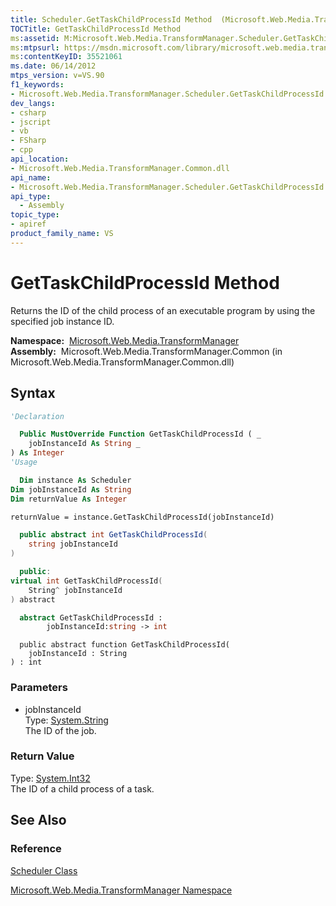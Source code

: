 ```yaml
---
title: Scheduler.GetTaskChildProcessId Method  (Microsoft.Web.Media.TransformManager)
TOCTitle: GetTaskChildProcessId Method
ms:assetid: M:Microsoft.Web.Media.TransformManager.Scheduler.GetTaskChildProcessId(System.String)
ms:mtpsurl: https://msdn.microsoft.com/library/microsoft.web.media.transformmanager.scheduler.gettaskchildprocessid(v=VS.90)
ms:contentKeyID: 35521061
ms.date: 06/14/2012
mtps_version: v=VS.90
f1_keywords:
- Microsoft.Web.Media.TransformManager.Scheduler.GetTaskChildProcessId
dev_langs:
- csharp
- jscript
- vb
- FSharp
- cpp
api_location:
- Microsoft.Web.Media.TransformManager.Common.dll
api_name:
- Microsoft.Web.Media.TransformManager.Scheduler.GetTaskChildProcessId
api_type:
  - Assembly
topic_type:
- apiref
product_family_name: VS
---
```


# GetTaskChildProcessId Method

Returns the ID of the child process of an executable program by using the specified job instance ID.

**Namespace:**  [Microsoft.Web.Media.TransformManager](microsoft-web-media-transformmanager-namespace.md)  
**Assembly:**  Microsoft.Web.Media.TransformManager.Common (in Microsoft.Web.Media.TransformManager.Common.dll)

## Syntax

```vb
'Declaration

  Public MustOverride Function GetTaskChildProcessId ( _
    jobInstanceId As String _
) As Integer
'Usage

  Dim instance As Scheduler
Dim jobInstanceId As String
Dim returnValue As Integer

returnValue = instance.GetTaskChildProcessId(jobInstanceId)
```

```csharp
  public abstract int GetTaskChildProcessId(
    string jobInstanceId
)
```

```cpp
  public:
virtual int GetTaskChildProcessId(
    String^ jobInstanceId
) abstract
```

``` fsharp
  abstract GetTaskChildProcessId : 
        jobInstanceId:string -> int 
```

```jscript
  public abstract function GetTaskChildProcessId(
    jobInstanceId : String
) : int
```

### Parameters

  - jobInstanceId  
    Type: [System.String](https://msdn.microsoft.com/library/s1wwdcbf)  
    The ID of the job.  

### Return Value

Type: [System.Int32](https://msdn.microsoft.com/library/td2s409d)  
The ID of a child process of a task.  

## See Also

### Reference

[Scheduler Class](scheduler-class-microsoft-web-media-transformmanager.md)

[Microsoft.Web.Media.TransformManager Namespace](microsoft-web-media-transformmanager-namespace.md)
